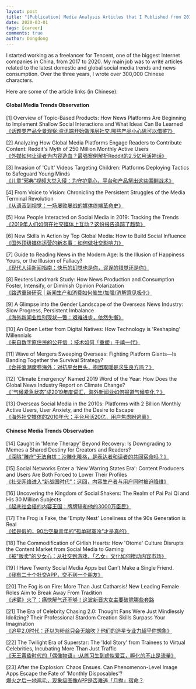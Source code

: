```yaml
---
layout: post
title: "[Publication] Media Analysis Articles that I Published from 2017 to 2020"
date: 2020-03-01
tags: [career]
comments: true
author: Dongdong
---
```


I started working as a freelancer for Tencent, one of the biggest Internet companies in China, from 2017 to 2020. My main job was to write articles related to the latest domestic and global social media trends and news consumption. Over the three years, I wrote over 300,000 Chinese characters.

Here are some of the article links (in Chinese):

<h4>Global Media Trends Observation</h4>

[1] Overview of Topic-Based Products: How News Platforms Are Beginning to Implement Shallow Social Interactions and What Ideas Can Be Learned<br>
[《话题类产品全景观察:资讯端开始做浅层社交,哪些产品小心思可以借鉴?》](https://mp.weixin.qq.com/s/AUou10lWSteu0j3PvMfBfw)  

[2] Analyzing How Global Media Platforms Engage Readers to Contribute Content: Reddit's Myth of 250 Million Monthly Active Users<br>
[《外媒如何让读者为内容造血？最强案例解析Reddit的2.5亿月活神话》](http://mp.weixin.qq.com/s/AgzucWijJV7K7pfcvF9-pQ)  

[3] Invasion of 'Cult' Videos Targeting Children: Platforms Deploying Tactics to Safeguard Young Minds<br>
[《儿童“邪典”视频大举入侵：为守护童心，平台和产品祭出这些围剿战术》](http://mp.weixin.qq.com/s/G_dypFoWFjax_1aO32rd9Q) 

[4] From Voice to Vision: Chronicling the Persistent Struggles of the Media Terminal Revolution<br>
[《从语音到视觉：一场屡败屡战的媒体终端革命史》](https://mp.weixin.qq.com/s/tqlPGDeH9qkSf7jEvJ-cMQ)

[5] How People Interacted on Social Media in 2019: Tracking the Trends<br>
[《2019年人们如何在社交媒体上互动？这份报告追踪了趋势》](https://mp.weixin.qq.com/s/E7-ihL0trzJDA6agyk-MtA)

[6] New Skills in Action by Top Global Media: How to Build Social Influence<br>
[《国外顶级媒体运营的新本事：如何做社交影响力》](https://mp.weixin.qq.com/s/8_QaxN2U-TOj7_Y-xoR5Lg)

[7] Guide to Reading News in the Modern Age: Is the Illusion of Happiness Yours, or the Illusion of Fallacy?<br>
[《现代人读新闻指南：快乐的幻觉也是你，谬误的错觉还是你》](https://mp.weixin.qq.com/s/fqzF-g4x4kfGdBzXqdK2pA)

[8] Reuters Landmark Study: How News Production and Consumption Foster, Intensify, or Diminish Opinion Polarization<br>
[《路透重磅研究 | 新闻生产和消费如何催生/加强/消解意见极化》](https://mp.weixin.qq.com/s/WuI5rbnzqZ-XLs90v3SkTA)

[9] A Glimpse into the Gender Landscape of the Overseas News Industry: Slow Progress, Persistent Imbalance<br>
[《海外新闻业性别现状一瞥：艰难进步，依然失衡》](https://mp.weixin.qq.com/s/9SHK3E-pzH43e2isfBxn3g)

[10] An Open Letter from Digital Natives: How Technology is 'Reshaping' Millennials<br>
[《来自数字原住民的公开信 ：技术如何「重塑」千禧一代》](https://mp.weixin.qq.com/s/GZXAnZrsV-P8pyIhTlx-1Q)

[11] Wave of Mergers Sweeping Overseas: Fighting Platform Giants—Is Banding Together the Survival Strategy?<br>
[《合并浪潮席卷海外：对抗平台巨头，抱团取暖是求生良方吗？》](https://mp.weixin.qq.com/s/caBw-mjPnj0OkOZR6NGb_g)

[12] 'Climate Emergency' Named 2019 Word of the Year: How Does the Global News Industry Report on Climate Change?<br>
[《“气候紧急状态”成2019年度词汇，海外新闻业如何报道气候变化？》](https://mp.weixin.qq.com/s/PjUmTVLFqBYWlzGNgDiMsg)

[13] Overseas Social Media in the 2010s: Platforms with 2 Billion Monthly Active Users, User Anxiety, and the Desire to Escape<br>
[《海外社交媒体的2010年代：平台月活20亿，用户焦虑盼逃离》](https://mp.weixin.qq.com/s/zgUD7v9P9Rw0PWXneR4VTg)

<h4>Chinese Media Trends Observation</h4>

[14] Caught in 'Meme Therapy' Beyond Recovery: Is Downgrading to Memes a Shared Destiny for Creators and Readers?<br>
[《深陷“雕疗”无法自拔：沙雕化降格，是表达者和读者的共同宿命吗？》](https://mp.weixin.qq.com/s/JiuAGXLrja6r24_8cXgpmw) 

[15] Social Networks Enter a 'New Warring States Era': Content Producers and Users Are Both Forced to Lower Their Profiles<br>
[《社交网络进入“新战国时代”：这回，内容生产者与用户同时被迫降维》](https://mp.weixin.qq.com/s/vMQm6n-pwtN0VI_f1Qeb5Q)  

[16] Uncovering the Kingdom of Social Shakers: The Realm of Pai Pai Qi and His 30 Million Subjects<br>
[《起底社会摇的内容王国：牌牌琦和他的3000万臣民》](https://mp.weixin.qq.com/s/U_gHcvVpEYyHjOxsMBv-Iw)  

[17] The Frog is Fake, the 'Empty Nest' Loneliness of the 90s Generation is Real <br>
[《蛙是假的，90后空巢青年的“孤单寂寞冷”才是真的》](http://mp.weixin.qq.com/s/ELC-3RBoq3XM7COdcAVzhA)

[18] The Commodification of Girlish Hearts: How 'Otome' Culture Disrupts the Content Market from Social Media to Gaming<br>
[《被"贩卖"的少女心：从社交到游戏，「乙女」文化如何搅动内容市场》](http://mp.weixin.qq.com/s/R-pQzVUy2u0-4nV6bniblQ)  

[19] I Have Twenty Social Media Apps but Can't Make a Single Friend. <br>
[《我有二十个社交APP，交不到一个朋友》](https://mp.weixin.qq.com/s/kYfzwN5X2drEbO9ILIVYyA)

[20] The Fog is on Fire: More Than Just Catharsis! New Leading Female Roles Aim to Break Away From Tradition<br>
[《迷雾》火了：痛快解气还不够！这波新晋大女主要破除哪些套路](https://mp.weixin.qq.com/s/TGASAaRa3Cg7f72qgz-gYg)  

[21] The Era of Celebrity Chasing 2.0: Thought Fans Were Just Mindlessly Idolizing? Their Professional Stardom Creation Skills Surpass Your Imagination<br>
[《追星2.0时代：还以为粉丝只会无脑吹？他们的造星专业力超乎你想象》](https://mp.weixin.qq.com/s/KST0tOyzBSWPgBjiWGRGJQ) 

[22] The Twilight Era of Superstar: The 'Idol Story' from Trainees to Virtual Celebrities, Incubating More Than Just Traffic<br>
[《天王黄昏时代的「偶像物语」:从练习生到虚拟爱豆，孵化的不止是流量》](https://mp.weixin.qq.com/s/4eD0Rs707-YtowxPrWU-4A)

[23] After the Explosion: Chaos Ensues. Can Phenomenon-Level Image Apps Escape the Fate of 'Monthly Disposables'?<br>
[爆火之后一地鸡毛，现象级图像APP是否难逃「月抛」宿命？](https://mp.weixin.qq.com/s/echrnz4xO28KnVi2bx5yWw)


